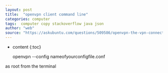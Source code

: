 ```yaml
---
layout: post
title:  "openvpn client command line"
categories: computer
tags:  computer copy stackoverflow java json
author: "web"
source: "https://askubuntu.com/questions/509586/openvpn-the-vpn-connection-to-because-of-invalid-vpn-secrets"
---
```


* content
{:toc}

	openvpn --config nameofyourconfigfile.conf  

as root from the terminal  


